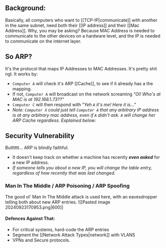 ## Background: 
Basically, all computers who want to [[TCP-IP|communicate]] with another in the same subnet, need both their [[IP address]] and their [[Mac Address]]. Why, you may be asking? Because MAC Address is needed to communicate to the other devices on a hardware level, and the IP is needed to communicate on the internet layer. 

## So ARP?
It's the protocol that maps IP Addresses to MAC Addresses. It's pretty shit ngl. It works by:
- `Computer A` will check it's ARP [[Cache]], to see if it already has a the mapping. 
- If not, `Computer A` will broadcast on the network screaming *"Oi! Who's at MAC is at 192.168.1.73??"*
- `Computer C` will then respond with *"Yeh `A` it's me! Here it is..."*
- *Note: `Computer X` could just tell `Computer A`  that any arbitrary IP address is at any arbitrary mac address, even if `A` didn't ask. `A` will change her ARP Cache regardless. Explained below:*

## Security Vulnerability
Butttttt... ARP is blindly faithful. 
- It doesn't keep track on whether a machine has recently ***even asked*** for a new IP address.
- *If someone tells you about a new IP, you will change the table entry, regardless of how recently that was last changed.*

### Man In The Middle / ARP Poisoning / ARP Spoofing
The good ol' Man In The Middle attack is used here, with an eavesdropper telling both about new ARP entries. 
![[Pasted image 20240923170953.png|600]]

#### Defences Against That:
- For critical systems, hard-code the ARP entries
- Segment the [[Network Attack Types|network]] with VLANS
- VPNs and Secure protocols.